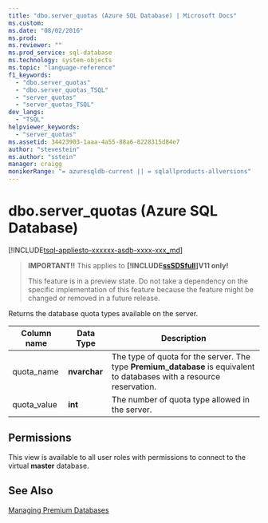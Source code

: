 ```yaml
---
title: "dbo.server_quotas (Azure SQL Database) | Microsoft Docs"
ms.custom: 
ms.date: "08/02/2016"
ms.prod: 
ms.reviewer: ""
ms.prod_service: sql-database
ms.technology: system-objects
ms.topic: "language-reference"
f1_keywords: 
  - "dbo.server_quotas"
  - "dbo.server_quotas_TSQL"
  - "server_quotas"
  - "server_quotas_TSQL"
dev_langs: 
  - "TSQL"
helpviewer_keywords: 
  - "server_quotas"
ms.assetid: 34423903-1aaa-4a55-88a6-8228315d84e7
author: "stevestein"
ms.author: "sstein"
manager: craigg
monikerRange: "= azuresqldb-current || = sqlallproducts-allversions"
---
```

# dbo.server_quotas (Azure SQL Database)
[!INCLUDE[tsql-appliesto-xxxxxx-asdb-xxxx-xxx_md](../../includes/tsql-appliesto-xxxxxx-asdb-xxxx-xxx-md.md)]

    
> **IMPORTANT!!** This applies to **[!INCLUDE[ssSDSfull](../../includes/sssdsfull-md.md)]V11 only!**  
>   
>  This feature is in a preview state. Do not take a dependency on the specific implementation of this feature because the feature might be changed or removed in a future release.  
  
 Returns the database quota types available on the server.  
  
|Column name|Data Type|Description|  
|-----------------|---------------|-----------------|  
|quota_name|**nvarchar**|The type of quota for the server. The type **Premium_database** is equivalent to databases with a resource reservation.|  
|quota_value|**int**|The number of quota type allowed in the server.|  
  
## Permissions  
 This view is available to all user roles with permissions to connect to the virtual **master** database.  
  
## See Also  
 [Managing Premium Databases](http://go.microsoft.com/fwlink/?LinkID=311927)  
  
  
